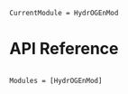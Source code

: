 ```@meta
CurrentModule = HydrOGEnMod
```

# API Reference

```@index
```

```@autodocs
Modules = [HydrOGEnMod]
```
